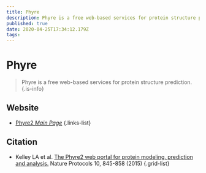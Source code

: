 ```yaml
---
title: Phyre
description: Phyre is a free web-based services for protein structure prediction.
published: true
date: 2020-04-25T17:34:12.179Z
tags: 
---
```


# Phyre

> Phyre is a free web-based services for protein structure prediction.
{.is-info}



## Website

- [Phyre2 *Main Page*](http://www.sbg.bio.ic.ac.uk/phyre2/html/page.cgi?id=index)
{.links-list}

## Citation

- Kelley LA et al. [The Phyre2 web portal for protein modeling, prediction and analysis.](https://www.nature.com/articles/nprot.2015.053) Nature Protocols 10, 845-858 (2015)
{.grid-list}